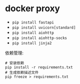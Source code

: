 # docker proxy
* `pip install fastapi`
* `pip install uvicorn[standard]`
* `pip install aiohttp`
* `pip install aiohttp-socks`
* `pip install jinja2`


依赖管理:
```
# 安装依赖
pip install -r requirements.txt
# 生成依赖描述文件
pip freeze > requirements.txt
```